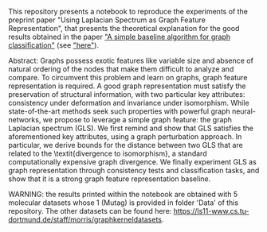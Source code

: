 This repository presents a notebook to reproduce the experiments of the preprint paper "Using Laplacian Spectrum as Graph Feature Representation", that presents the theoretical explanation for the good results obtained in the paper ["A simple baseline algorithm for graph classification"](https://arxiv.org/abs/1810.09155) (see ["here"](https://github.com/edouardpineau/A-simple-baseline-algorithm-for-graph-classification)).

Abstract: Graphs possess exotic features like variable size and absence of natural ordering of the nodes that make them difficult to analyze and compare. To circumvent this problem and learn on graphs, graph feature representation is required. A good graph representation must satisfy the preservation of structural information, with two particular key attributes: consistency under deformation and invariance under isomorphism. While state-of-the-art methods seek such properties with powerful graph neural-networks, we propose to leverage a simple graph feature: the graph Laplacian spectrum (GLS). We first remind and show that GLS satisfies the aforementioned key attributes, using a graph perturbation approach. In particular, we derive bounds for the distance between two GLS that are related to the \textit{divergence to isomorphism}, a standard computationally expensive graph divergence. We finally experiment GLS as graph representation through consistency tests and classification tasks, and show that it is a strong graph feature representation baseline.


WARNING: the results printed within the notebook are obtained with 5 molecular datasets whose 1 (Mutag) is provided in folder 'Data' of this repository. The other datasets can be found here: https://ls11-www.cs.tu-dortmund.de/staff/morris/graphkerneldatasets. 

